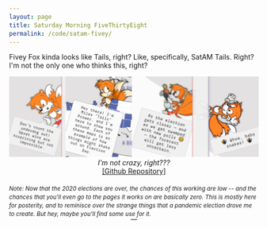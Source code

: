 ```yaml
---
layout: page
title: Saturday Morning FiveThirtyEight
permalink: /code/satam-fivey/
---
```

Fivey Fox kinda looks like Tails, right? Like, specifically, SatAM Tails. Right? I'm not the only one who thinks this, right?

<center>
<img src="/img/satam-fivey/Preview.png">
<em>I'm not crazy, right???</em><br/>
<a href="https://github.com/Blizihguh/SatAM-FiveThirtyEight">[Github Repository]</a>
</center>

<br/>
<small><em>Note: Now that the 2020 elections are over, the chances of this working are low -- and the chances that you'll even go to the pages it works on are basically zero. This is mostly here for posterity, and to reminisce over the strange things that a pandemic election drove me to create. But hey, maybe you'll find some use for it.</em></small>

<center>
<h6><em><a href="/img/satam-fivey/Needle.png">I am the needle made flesh</a></em></h6>
<style>
h6 {
	font-size: 1px;
	color: red;
}
</style>
</center>